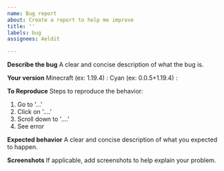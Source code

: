 ```yaml
---
name: Bug report
about: Create a report to help me improve
title: ''
labels: bug
assignees: Aeldit

---
```


**Describe the bug**
A clear and concise description of what the bug is.

**Your version**
Minecraft (ex: 1.19.4) :
Cyan (ex: 0.0.5+1.19.4) :

**To Reproduce**
Steps to reproduce the behavior:

1. Go to '...'
2. Click on '....'
3. Scroll down to '....'
4. See error

**Expected behavior**
A clear and concise description of what you expected to happen.

**Screenshots**
If applicable, add screenshots to help explain your problem.
